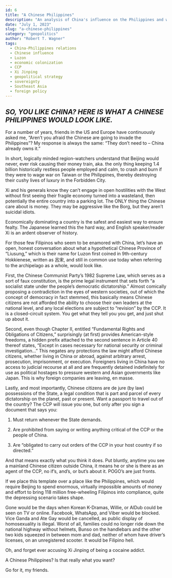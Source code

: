 ```yaml
---
id: 6
title: "A Chinese Philippines"
description: "An analysis of China's influence on the Philippines and what it means for the country's future."
date: "July 1, 2023"
slug: "a-chinese-philippines"
category: "geopolitics"
author: "Robert T. Wagner"
tags:
  - China-Philippines relations
  - Chinese influence
  - Luzon
  - economic colonization
  - CCP
  - Xi Jinping
  - geopolitical strategy
  - sovereignty
  - Southeast Asia
  - foreign policy
---
```


## _SO, YOU LIKE CHINA? HERE IS WHAT A CHINESE PHILIPPINES WOULD LOOK LIKE._

For a number of years, friends in the US and Europe have continuously asked me, “Aren’t you afraid the Chinese are going to invade the Philippines”? My response is always the same: “They don’t need to – China already owns it.”

In short, logically minded region-watchers understand that Beijing would never, ever risk causing their money train, aka. the only thing keeping 1.4 billion historically restless people employed and calm, to crash and burn if they were to wage war on Taiwan or the Philippines, thereby destroying their cushy lives of luxury in the Forbidden City.

Xi and his generals know they can’t engage in open hostilities with the West without first seeing their fragile economy turned into a wasteland, then potentially the entire country into a parking lot. The ONLY thing the Chinese care about is money. They may be aggressive like the Borg, but they aren’t suicidal idiots.

Economically dominating a country is the safest and easiest way to ensure fealty. The Japanese learned this the hard way, and English speaker/reader Xi is an ardent observer of history.

For those few Filipinos who seem to be enamored with China, let’s have an open, honest conversation about what a hypothetical Chinese Province of “Liusung,” which is their name for Luzon first coined in 9th-century Hokkienese, written as 呂宋, and still in common use today when referring to the archipelago as a whole, would look like.

First, the Chinese Communist Party’s 1982 Supreme Law, which serves as a sort of faux constitution, is the prime legal instrument that sets forth “a socialist state under the people’s democratic dictatorship.” Almost comically proposing a contradiction in the eyes of western societies, out of which the concept of democracy in fact stemmed, this basically means Chinese citizens are not afforded the ability to choose their own leaders at the national level, and any local elections are subject to “revision” by the CCP. It is a closed-circuit system. You get what they tell you you get, and just shut up about it.

Second, even though Chapter II, entitled “Fundamental Rights and Obligations of Citizens,” surprisingly (at first) provides American-style freedoms, a hidden prefix attached to the second sentence in Article 40 thereof states, “Except in cases necessary for national security or criminal investigation…” This negates any protections the law might afford Chinese citizens, whether living in China or abroad, against arbitrary arrest, prosecution, imprisonment, or execution. Foreigners living in China have no access to judicial recourse at all and are frequently detained indefinitely for use as political hostages to pressure western and Asian governments like Japan. This is why foreign companies are leaving, en masse.

Lastly, and most importantly, Chinese citizens are de jure (by law) possessions of the State, a legal condition that is part and parcel of every dictatorship on the planet, past or present. Want a passport to travel out of the country? The CCP will issue you one, but only after you sign a document that says you:

1. Must return whenever the State demands.

2. Are prohibited from saying or writing anything critical of the CCP or the people of China.

3. Are “obligated to carry out orders of the CCP in your host country if so directed.”

And that means exactly what you think it does. Put bluntly, anytime you see a mainland Chinese citizen outside China, it means he or she is there as an agent of the CCP, no if’s, and’s, or but’s about it. POGO’s are just fronts.

If we place this template over a place like the Philippines, which would require Beijing to spend enormous, virtually impossible amounts of money and effort to bring 118 million free-wheeling Filipinos into compliance, quite the depressing scenario takes shape.

Gone would be the days when Korean K-Dramas, Willie, or AlDub could be seen on TV or online. Facebook, WhatsApp, and Viber would be blocked. Vice Ganda and Ate Gay would be cancelled, as public display of homosexuality is illegal. Worst of all, families could no longer ride down the national highway without helmets, Bunso on the handlebars and the other two kids squeezed in between mom and dad, neither of whom have driver’s licenses, on an unregistered scooter. It would be Filipino hell.

Oh, and forget ever accusing Xi Jinping of being a cocaine addict.

A Chinese Philippines? Is that really what you want?

Go for it, my friends.
